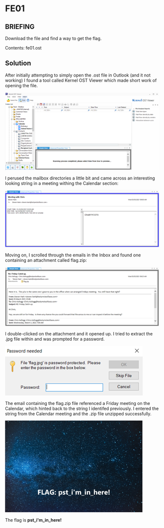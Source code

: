 # FE01
## BRIEFING
Download the file and find a way to get the flag.

Contents: fe01.ost

## Solution

After initially attempting to simply open the .ost file in Outlook (and it not working) I found a tool called Kernel OST Viewer which made short work of opening the file.

<img src="ost_viewer.png" width="650" >

I perused the mailbox directories a little bit and came across an interesting looking string in a meeting withing the Calendar section:

<img src="calendar_pass.png" width="650" >

Moving on, I scrolled through the emails in the Inbox and found one containing an attachment called flag.zip:

<img src="inbox.png" width="650" >

I double-clicked on the attachment and it opened up. I tried to extract the .jpg file within and was prompted for a password.

![protected](protected.png)

The email containing the flag.zip file referenced a Friday meeting on the Calendar, which hinted back to the string I identifed previously. I entered the string from the Calendar meeting and the .zip file unzipped successfully.

<img src="flag.jpg" width="450" >

The flag is **pst_i'm_in_here!**
